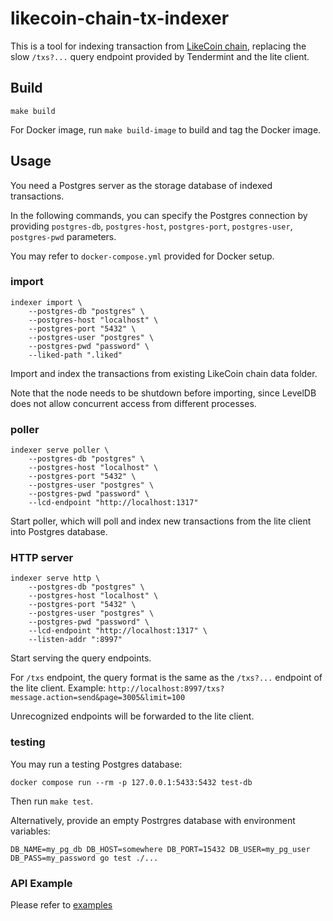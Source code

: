 # likecoin-chain-tx-indexer

This is a tool for indexing transaction from [LikeCoin chain](https://github.com/likecoin/likecoin-chain), replacing the slow `/txs?...` query endpoint provided by Tendermint and the lite client.

## Build

`make build`

For Docker image, run `make build-image` to build and tag the Docker image.

## Usage

You need a Postgres server as the storage database of indexed transactions.

In the following commands, you can specify the Postgres connection by providing `postgres-db`, `postgres-host`, `postgres-port`, `postgres-user`, `postgres-pwd` parameters.

You may refer to `docker-compose.yml` provided for Docker setup.

### import

```
indexer import \
    --postgres-db "postgres" \
    --postgres-host "localhost" \
    --postgres-port "5432" \
    --postgres-user "postgres" \
    --postgres-pwd "password" \
    --liked-path ".liked"
```

Import and index the transactions from existing LikeCoin chain data folder.

Note that the node needs to be shutdown before importing, since LevelDB does not allow concurrent access from different processes.

### poller

```
indexer serve poller \
    --postgres-db "postgres" \
    --postgres-host "localhost" \
    --postgres-port "5432" \
    --postgres-user "postgres" \
    --postgres-pwd "password" \
    --lcd-endpoint "http://localhost:1317"
```

Start poller, which will poll and index new transactions from the lite client into Postgres database.

### HTTP server

```
indexer serve http \
    --postgres-db "postgres" \
    --postgres-host "localhost" \
    --postgres-port "5432" \
    --postgres-user "postgres" \
    --postgres-pwd "password" \
    --lcd-endpoint "http://localhost:1317" \
    --listen-addr ":8997"
```

Start serving the query endpoints.

For `/txs` endpoint, the query format is the same as the `/txs?...` endpoint of the lite client. Example: `http://localhost:8997/txs?message.action=send&page=3005&limit=100`

Unrecognized endpoints will be forwarded to the lite client.

### testing

You may run a testing Postgres database:

```
docker compose run --rm -p 127.0.0.1:5433:5432 test-db
```

Then run `make test`.

Alternatively, provide an empty Postrgres database with environment variables:

```
DB_NAME=my_pg_db DB_HOST=somewhere DB_PORT=15432 DB_USER=my_pg_user DB_PASS=my_password go test ./...
```

### API Example

Please refer to [examples](./examples)

